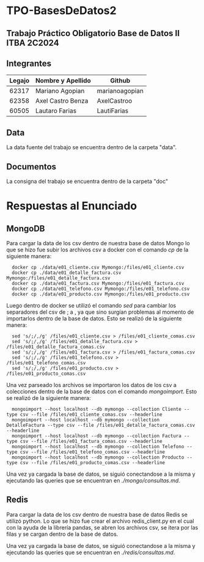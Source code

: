 # TPO-BasesDeDatos2
## Trabajo Práctico Obligatorio Base de Datos II ITBA 2C2024

## Integrantes

| Legajo | Nombre y Apellido       | Github         |
|--------|-------------------------|----------------|
| 62317  | Mariano Agopian         | marianoagopian |
| 62358  | Axel Castro Benza       | AxelCastroo    |
| 60505  | Lautaro Farias          | LautiFarias    |


## Data

La data fuente del trabajo se encuentra dentro de la carpeta "data".

## Documentos

La consigna del trabajo se encuentra dentro de la carpeta "doc"

# Respuestas al Enunciado

## MongoDB
Para cargar la data de los csv dentro de nuestra base de datos Mongo lo que se hizo fue subir los archivos csv a docker con el comando <i>cp</i> de la siguiente manera:

```
  docker cp ./data/e01_cliente.csv Mymongo:/files/e01_cliente.csv
  docker cp ./data/e01_detalle_factura.csv Mymongo:/files/e01_detalle_factura.csv
  docker cp ./data/e01_factura.csv Mymongo:/files/e01_factura.csv
  docker cp ./data/e01_telefono.csv Mymongo:/files/e01_telefono.csv
  docker cp ./data/e01_producto.csv Mymongo:/files/e01_producto.csv
```

Luego dentro de docker se utilizó el comando <i>sed</i> para cambiar los separadores del csv de ; a , ya que sino surgían problemas al momento de importarlos dentro de la base de datos.
Esto se realizó de la siguiente manera:
```
  sed 's/;/,/g' /files/e01_cliente.csv > /files/e01_cliente_comas.csv
  sed 's/;/,/g' /files/e01_detalle_factura.csv > /files/e01_detalle_factura_comas.csv
  sed 's/;/,/g' /files/e01_factura.csv > /files/e01_factura_comas.csv
  sed 's/;/,/g' /files/e01_telefono.csv > /files/e01_telefono_comas.csv
  sed 's/;/,/g' /files/e01_producto.csv > /files/e01_producto_comas.csv
```

Una vez parseado los archivos se importaron los datos de los csv a colecciones dentro de la base de datos con el comando <i>mongoimport</i>. Esto se realizó de la siguiente manera:
```
  mongoimport --host localhost --db mymongo --collection Cliente --type csv --file /files/e01_cliente_comas.csv --headerline
  mongoimport --host localhost --db mymongo --collection DetalleFactura --type csv --file /files/e01_detalle_factura_comas.csv --headerline
  mongoimport --host localhost --db mymongo --collection Factura --type csv --file /files/e01_factura_comas.csv --headerline
  mongoimport --host localhost --db mymongo --collection Telefono --type csv --file /files/e01_telefono_comas.csv --headerline
  mongoimport --host localhost --db mymongo --collection Producto --type csv --file /files/e01_producto_comas.csv --headerline
```

Una vez ya cargada la base de datos, se siguió conectandose a la misma y ejecutando las queries que se encuentran en <i>./mongo/consultas.md</i>.

## Redis
Para cargar la data de los csv dentro de nuestra base de datos Redis se utilizó python. Lo que se hizo fue crear el archivo redis_client.py en el cual con la ayuda de la librería pandas, se abren los archivos csv, se itera por las filas y se cargan dentro de la base de datos.

Una vez ya cargada la base de datos, se siguió conectandose a la misma y ejecutando las queries que se encuentran en <i>./redis/consultas.md</i>.
